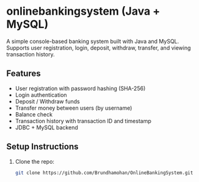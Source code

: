 # onlinebankingsystem (Java + MySQL)

A simple console-based banking system built with Java and MySQL.
Supports user registration, login, deposit, withdraw, transfer, and viewing transaction history.

## Features
- User registration with password hashing (SHA-256)
- Login authentication
- Deposit / Withdraw funds
- Transfer money between users (by username)
- Balance check
- Transaction history with transaction ID and timestamp
- JDBC + MySQL backend

## Setup Instructions
1. Clone the repo:
   ```bash
   git clone https://github.com/Brundhamohan/OnlineBankingSystem.git
